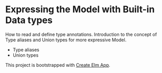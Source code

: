 # Expressing the Model with Built-in Data types

How to read and define type annotations. Introduction to the concept of Type aliases and Union types for more expressive Model.

- Type aliases
- Union types


This project is bootstrapped with [Create Elm App](https://github.com/halfzebra/create-elm-app).